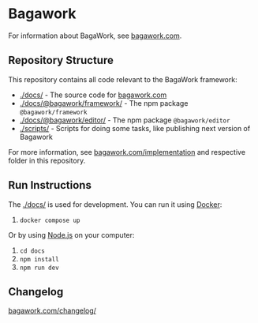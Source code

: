 # Bagawork
For information about BagaWork, see [bagawork.com](https://bagawork.com/).


## Repository Structure
This repository contains all code relevant to the BagaWork framework:

* [./docs/](./docs/) - The source code for [bagawork.com](https://bagawork.com/)
* [./docs/@bagawork/framework/](./docs/@bagawork/framework/) - The npm package `@bagawork/framework`
* [./docs/@bagawork/editor/](./docs/@bagawork/editor/) - The npm package `@bagawork/editor`
* [./scripts/](./scripts/) - Scripts for doing some tasks, like publishing next version of Bagawork

For more information, see [bagawork.com/implementation](https://bagawork.com/implementation/) and respective folder in this repository.



## Run Instructions
The [./docs/](./docs/) is used for development. You can run it using [Docker](https://www.docker.com/):

1. `docker compose up`

Or by using [Node.js](https://nodejs.org/docs/latest/api/) on your computer:

1. `cd docs`
2. `npm install`
3. `npm run dev`



## Changelog
[bagawork.com/changelog/](https://bagawork.com/changelog/)